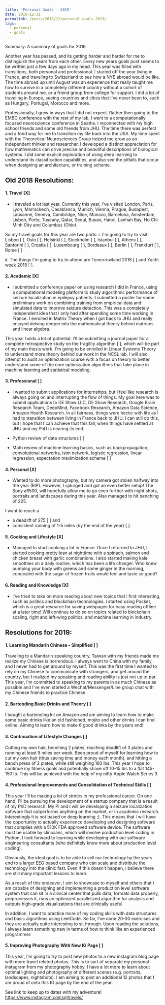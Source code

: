 ```yaml
---
title: 'Personal Goals - 2019'
date: 2018-12-31
permalink: /posts/2018/12/personal-goals-2019/
tags:
  - personal
  - goals
---
```


Summary: A summary of goals for 2019.

Another year has passed, and its getting harder and harder for me to distinguish the years from each other. Every new years goals post seems to be written just a few days ago in my head. This year was filled with transitions, both personal and professional. I started off the year living in France, and traveling to Switzerland to see how a NYE abroad would be like. The time abroad up until August was an experience that really taught me how to survive in a completely different country without a cohort of students around me, or a friend group from college for support. I did a lot of traveling in Europe, seeing countries and cities that I've never been to, such as Hungary, Portugal, Morocco and more. 

Professionally, I grew in ways that I did not expect. Rather then going to the EMBC conference with the rest of my lab, I went to a computationally focused neuroscience conference in Seattle. I reconnected with my high school friends and some old friends from JHU. The time there was perfect and a fond way for me to transition my life back into the USA. My time spent with the Theoretical Neurosciences Group helped me grow as an independent thinker and researcher. I developed a distinct appreciation for how mathematics can drive precise and beautiful descriptions of biological systems. I did some explicit exploration of using deep learning to understand its classification capabilities, and also see the pitfalls that occur when designing an architecture, or training scheme.

## Old 2018 Resolutions:
#### 1. Travel [X]
- I traveled a lot last year. Currently this year, I've visited London, Paris, Lyon, Marrackech, Casablanca, Munich, Vienna, Prague, Budapest, Lausanne, Geneva, Cambridge, Nice, Monaco, Barcelona, Amsterdam, Lisbon, Porto, Tuscany, Qatar, Seoul, Busan, Hanoi, Lanhah Bay, Ho Chi Minh City and Columbus (Ohio). 

So my travel goals for this year are two parts:
i. I'm going to try to visit:
Lisbon [ ], 
Oslo [ ], 
Helsinki [ ], 
Stockholm [ ], 
Istanbul [ ], 
Athens [ ], 
Santorini [ ],
Croatia [ ], 
Luxembourg [ ], 
Bordeaux [ ], 
Berlin [ ], 
Frankfurt [ ], 
Rome [ ] 

ii. The things I'm going to try to attend are Tomorrowland 2018 [ ] and Yacht week 2018 [ ].

#### 2. Academic [X]
- I submitted a conference paper on using research I did in France, using a computational modeling platform to study algorithmic performance of seizure localization in epilepsy patients. I submitted a poster for some preliminary work on combining training from empirical data and simulated data to improve seizure detection. This was a completely independent idea that I only had after spending some time working in France. I enrolled in Matrix Theory when I got back to JHU and really enjoyed delving deeper into the mathematical theory behind matrices and linear algebra.

This year holds a lot of potential. I'll be submitting a journal paper for a complete retrospective study on the fragility algorithm [ ], which will be part of my main thesis work. I'm going to be enrolled in Linear Systems Theory to understand more theory behind our work in the NCSL lab. I will also attempt to audit an optimization course with a focus on theory to better understand some of the core optimization algorithms that take place in machine learning and statistical modeling.

#### 3. Professional [ ]
- I wanted to submit applications for internships, but I feel like research is always going on and interrupting the flow of things. My goal here was to submit applications to DE Shaw LLC, DE Shaw Research, Google Brain Research Team, DeepMind, Facebook Research, Amazon Data Science, Amazon Health Research. In all fairness, things were hectic with life as I had to transition between living in France back to JHU. I can still do this, but I hope that I can achieve that this fall, when things have settled at JHU and my PhD is nearing its end.

- Python review of data structures [ ]
- Math review of machine learning basics, such as backpropagation, convolutional networks, lstm network, logistic regression, linear regression, expectation maximization scheme [ ]

#### 4. Personal [X]
- Wanted to do more photography, but my camera got stolen halfway into the year (RIP). However, I splurged and got an even better setup! The Sony a6500, will hopefully allow me to go even further with night shots, portraits and landscapes during this year. Also managed to hit benching of 225.

I want to reach a 
- a deadlift of 275 [ ] and 
- consistent running of 1-5 miles (by the end of the year) [ ].

#### 5. Cooking and Lifestyle [X]
- Managed to start cooking a lot in France. Once I returned to JHU, I started cooking pretty lean at nighttime with a spinach, salmon and chicken breast with garlic combinations. I also started making kale smoothies on a daily routine, which has been a life changer. Who knew pumping your body with greens and some ginger in the morning, concealed with the sugar of frozen fruits would feel and taste so good?

#### 6. Reading and Knowledge [X]
- I've tried to take on more reading about new topics that I find interesting, such as politics and blockchain technologies. I started using Pocket, which is a great resource for saving webpages for easy reading offline at a later time! Will continue to do so on topics related to blockchain scaling, right and left-wing politics, and machine learning in industry.

## Resolutions for 2019:
#### 1. Learning Mandarin Chinese - Simplified [ ]
Traveling to a Mandarin speaking country, Taiwan with my friends made me realize my Chinese is horrendous. I always went to China with my family, and I never had to get around by myself. This was the first time I wanted to rely on my Chinese to communicate with strangers, and get around the country, but I realized my speaking and reading ability is just not up to par. This year, I'm committed to speaking to my parents in as much Chinese as possible and I've even started a Wechat/Messenger/Line group chat with my Chinese friends to practice Chinese.

#### 2. Bartending Basic Drinks and Theory [ ]
I bought a bartending kit on Amazon and am aiming to learn how to make some basic drinks like an old fashioned, mojito and other drinks I can find online. Aiming to learn how to make 6 good drinks by the years end!

#### 3. Continuation of Lifestyle Changes [ ]
Cutting my own hair, benching 2 plates, reaching deadlift of 3 plates and running at least 5 miles per week. Been proud of myself for learning how to cut my own hair (thus saving time and money each month), and hitting a bench press of 2 plates, while still weighing 160 lbs. This year I hope to continue my fitness goals and potentially shave off 10-15 lbs to a flat 145-150 lb. This will be achieved with the help of my nifty Apple Watch Series 3.

#### 4. Professional Improvements and Consolidation of Technical Skills [ ]
This year I'll be making a lot of strides in my professional career. On one hand, I'll be pursuing the development of a startup company that is a result of my PhD research. My PI and I will be developing a seizure localization software that outperforms anything on the market, or in academic research. Interestingly it is not based on deep learning ;). This means that I will have the opportunity to actually experience developing and designing software that complies with a 510K FDA approved software device. The software must be usable by clinicians, which will involve production level coding in Python. I look forward to learning while developing with our software engineering consultants (who definitely know more about production level coding). 

Obviously, the ideal goal is to be able to sell our technology by the years end to a larger EEG based company who can scale and distribute the technology into the clinic fast. Even if this doesn't happen, I believe there are still many important lessons to learn.

As a result of this endeavor, I aim to showcase to myself and others that I am capable of designing and implementing a production level software system that can sit in a clinical center that pulls data, formats data properly, preprocesses it, runs an optimized parallelized algorithm for analysis and outputs high-grade visualizations that are clinically useful. 

In addition, I want to practice more of my coding skills with data structures and basic algorithms using LeetCode. So far, I've done 20-30 exercises and they are actually quite interesting to sit through. Upon reading the solutions, I always learn something new in terms of how to think like an experienced programmer.

#### 5. Improving Photography With New IG Page [ ]
This year, I'm going to try to post new photos to a new instagram blog page with more travel related photos. This is to sort of separate my personal instagram from my photography hobby. I have a lot more to learn about optimal lighting and photography of different scenes (e.g. portraits, landscapes, nightshots). I am aiming to post an additional 12 photos that I am proud of onto this IG page by the end of the year.

See link to keep up to dates with my adventure!
https://www.instagram.com/ajltravels/


